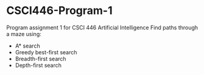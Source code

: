 # CSCI446-Program-1
Program assignment 1 for CSCI 446 Artificial Intelligence
Find paths through a maze using:
  - A* search
  - Greedy best-first search
  - Breadth-first search
  - Depth-first search
